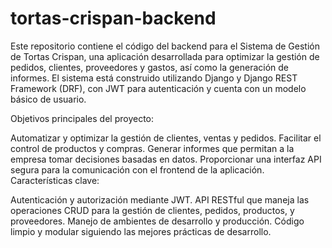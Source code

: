 # tortas-crispan-backend
Este repositorio contiene el código del backend para el Sistema de Gestión de Tortas Crispan, una aplicación desarrollada para optimizar la gestión de pedidos, clientes, proveedores y gastos, así como la generación de informes. El sistema está construido utilizando Django y Django REST Framework (DRF), con JWT para autenticación y cuenta con un modelo básico de usuario.

Objetivos principales del proyecto:

Automatizar y optimizar la gestión de clientes, ventas y pedidos.
Facilitar el control de productos y compras.
Generar informes que permitan a la empresa tomar decisiones basadas en datos.
Proporcionar una interfaz API segura para la comunicación con el frontend de la aplicación.
Características clave:

Autenticación y autorización mediante JWT.
API RESTful que maneja las operaciones CRUD para la gestión de clientes, pedidos, productos, y proveedores.
Manejo de ambientes de desarrollo y producción.
Código limpio y modular siguiendo las mejores prácticas de desarrollo.
